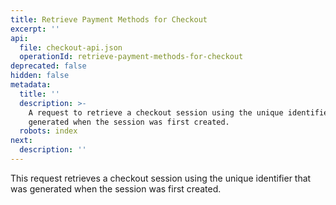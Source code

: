 ```yaml
---
title: Retrieve Payment Methods for Checkout
excerpt: ''
api:
  file: checkout-api.json
  operationId: retrieve-payment-methods-for-checkout
deprecated: false
hidden: false
metadata:
  title: ''
  description: >-
    A request to retrieve a checkout session using the unique identifier
    generated when the session was first created.
  robots: index
next:
  description: ''
---
```

This request retrieves a checkout session using the unique identifier that was generated when the session was first created.
